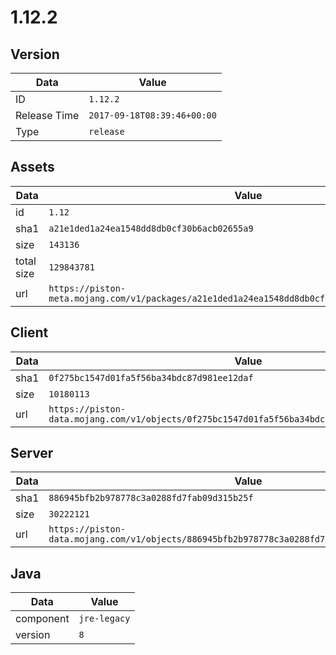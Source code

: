 # 1.12.2

## Version

|**Data**        | **Value**                 |
|----------------|-------------------------|
| ID   | ```1.12.2```   |
| Release Time   | ```2017-09-18T08:39:46+00:00```   |
| Type   | ```release```   |

## Assets

|**Data**        | **Value**                 |
|----------------|-------------------------|
| id   | ```1.12```   |
| sha1   | ```a21e1ded1a24ea1548dd8db0cf30b6acb02655a9```   |
| size   | ```143136```   |
| total size  | ```129843781```  |
| url       | ```https://piston-meta.mojang.com/v1/packages/a21e1ded1a24ea1548dd8db0cf30b6acb02655a9/1.12.json``` |

## Client

|**Data**        | **Value**                 |
|----------------|-------------------------|
| sha1   | ```0f275bc1547d01fa5f56ba34bdc87d981ee12daf```   |
| size   | ```10180113```   |
| url       | ```https://piston-data.mojang.com/v1/objects/0f275bc1547d01fa5f56ba34bdc87d981ee12daf/client.jar``` |

## Server

|**Data**        | **Value**                 |
|----------------|-------------------------|
| sha1   | ```886945bfb2b978778c3a0288fd7fab09d315b25f```   |
| size   | ```30222121```   |
| url       | ```https://piston-data.mojang.com/v1/objects/886945bfb2b978778c3a0288fd7fab09d315b25f/server.jar``` |

## Java

|**Data**        | **Value**                 |
|----------------|-------------------------|
| component   | ```jre-legacy```   |
| version   | ```8```   |